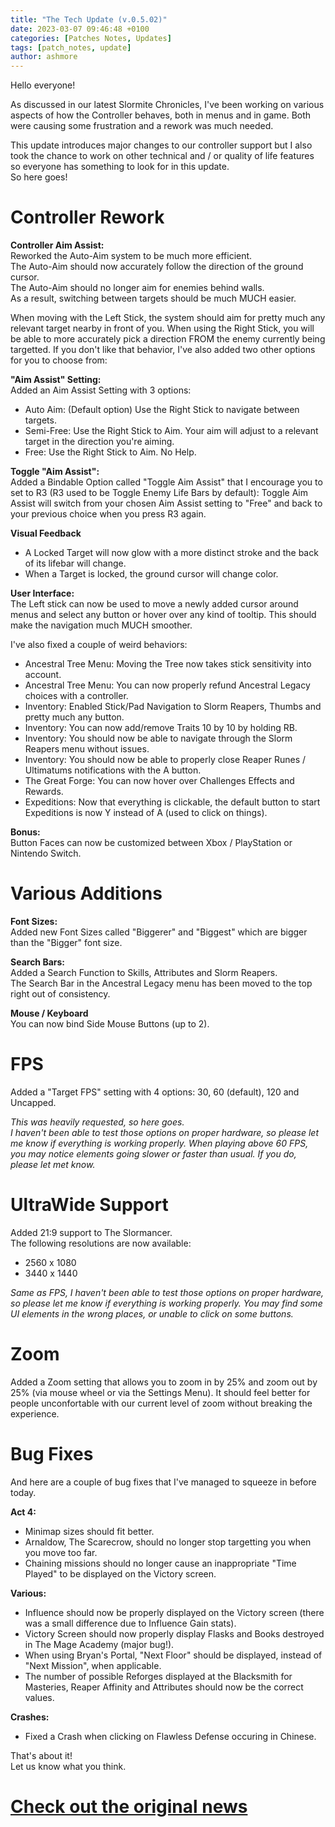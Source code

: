 ```yaml
---
title: "The Tech Update (v.0.5.02)"
date: 2023-03-07 09:46:48 +0100
categories: [Patches Notes, Updates]
tags: [patch_notes, update]
author: ashmore
---
```

Hello everyone!  
  
As discussed in our latest Slormite Chronicles, I've been working on various aspects of how the Controller behaves, both in menus and in game. Both were causing some frustration and a rework was much needed.  
  
This update introduces major changes to our controller support but I also took the chance to work on other technical and / or quality of life features so everyone has something to look for in this update.  
So here goes!  
  

Controller Rework
=================

  
**Controller Aim Assist:**  
Reworked the Auto-Aim system to be much more efficient.  
The Auto-Aim should now accurately follow the direction of the ground cursor.  
The Auto-Aim should no longer aim for enemies behind walls.  
As a result, switching between targets should be much MUCH easier.  
  
When moving with the Left Stick, the system should aim for pretty much any relevant target nearby in front of you. When using the Right Stick, you will be able to more accurately pick a direction FROM the enemy currently being targetted. If you don't like that behavior, I've also added two other options for you to choose from:  
  
**"Aim Assist" Setting:**  
Added an Aim Assist Setting with 3 options:  

* Auto Aim: (Default option) Use the Right Stick to navigate between targets.
* Semi-Free: Use the Right Stick to Aim. Your aim will adjust to a relevant target in the direction you're aiming.
* Free: Use the Right Stick to Aim. No Help.

  
  
**Toggle "Aim Assist":**  
Added a Bindable Option called "Toggle Aim Assist" that I encourage you to set to R3 (R3 used to be Toggle Enemy Life Bars by default): Toggle Aim Assist will switch from your chosen Aim Assist setting to "Free" and back to your previous choice when you press R3 again.  
  
**Visual Feedback**  

* A Locked Target will now glow with a more distinct stroke and the back of its lifebar will change.
* When a Target is locked, the ground cursor will change color.

  
  
**User Interface:**  
The Left stick can now be used to move a newly added cursor around menus and select any button or hover over any kind of tooltip. This should make the navigation much MUCH smoother.  
  
I've also fixed a couple of weird behaviors:  
  

* Ancestral Tree Menu: Moving the Tree now takes stick sensitivity into account.
* Ancestral Tree Menu: You can now properly refund Ancestral Legacy choices with a controller.
* Inventory: Enabled Stick/Pad Navigation to Slorm Reapers, Thumbs and pretty much any button.
* Inventory: You can now add/remove Traits 10 by 10 by holding RB.
* Inventory: You should now be able to navigate through the Slorm Reapers menu without issues.
* Inventory: You should now be able to properly close Reaper Runes / Ultimatums notifications with the A button.
* The Great Forge: You can now hover over Challenges Effects and Rewards.
* Expeditions: Now that everything is clickable, the default button to start Expeditions is now Y instead of A (used to click on things).

  
  
**Bonus:**  
Button Faces can now be customized between Xbox / PlayStation or Nintendo Switch.  
  

Various Additions
=================

  
**Font Sizes:**  
Added new Font Sizes called "Biggerer" and "Biggest" which are bigger than the "Bigger" font size.  
  
**Search Bars:**  
Added a Search Function to Skills, Attributes and Slorm Reapers.  
The Search Bar in the Ancestral Legacy menu has been moved to the top right out of consistency.  
  
**Mouse / Keyboard**  
You can now bind Side Mouse Buttons (up to 2).  
  

FPS
===

  
Added a "Target FPS" setting with 4 options: 30, 60 (default), 120 and Uncapped.  
  
*This was heavily requested, so here goes.   
I haven't been able to test those options on proper hardware, so please let me know if everything is working properly. When playing above 60 FPS, you may notice elements going slower or faster than usual. If you do, please let met know.*  
  

UltraWide Support
=================

  
Added 21:9 support to The Slormancer.  
The following resolutions are now available:  

* 2560 x 1080
* 3440 x 1440

  
*Same as FPS, I haven't been able to test those options on proper hardware, so please let me know if everything is working properly. You may find some UI elements in the wrong places, or unable to click on some buttons.*  
  

Zoom
====

  
Added a Zoom setting that allows you to zoom in by 25% and zoom out by 25% (via mouse wheel or via the Settings Menu). It should feel better for people unconfortable with our current level of zoom without breaking the experience.  
   

Bug Fixes
=========

  
And here are a couple of bug fixes that I've managed to squeeze in before today.  
  
**Act 4:**  
- Minimap sizes should fit better.  
- Arnaldow, The Scarecrow, should no longer stop targetting you when you move too far.  
- Chaining missions should no longer cause an inappropriate "Time Played" to be displayed on the Victory screen.  
  
**Various:**  
- Influence should now be properly displayed on the Victory screen (there was a small difference due to Influence Gain stats).  
- Victory Screen should now properly display Flasks and Books destroyed in The Mage Academy (major bug!).  
- When using Bryan's Portal, "Next Floor" should be displayed, instead of "Next Mission", when applicable.  
- The number of possible Reforges displayed at the Blacksmith for Masteries, Reaper Affinity and Attributes should now be the correct values.  
  
**Crashes:**  
- Fixed a Crash when clicking on Flawless Defense occuring in Chinese.  
  
  
That's about it!  
Let us know what you think.

# <a href="https://steamstore-a.akamaihd.net/news/externalpost/steam_community_announcements/5070528176579683892" target="_blank">Check out the original news</a>